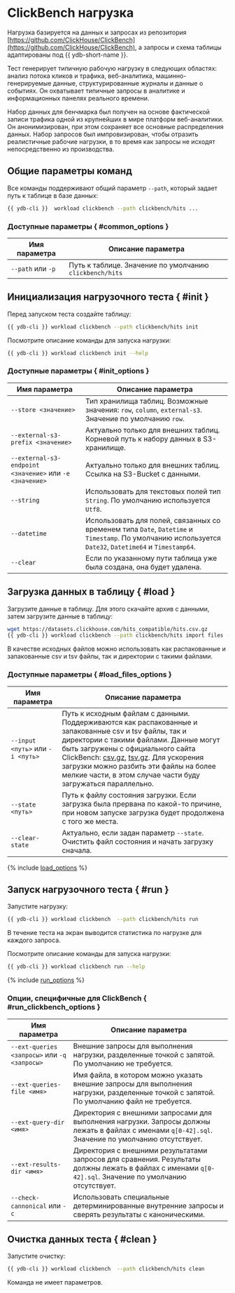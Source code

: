 # ClickBench нагрузка

Нагрузка базируется на данных и запросах из репозитория [https://github.com/ClickHouse/ClickBench](https://github.com/ClickHouse/ClickBench), а запросы и схема таблицы адаптированы под {{ ydb-short-name }}.

Тест генерирует типичную рабочую нагрузку в следующих областях: анализ потока кликов и трафика, веб-аналитика, машинно-генерируемые данные, структурированные журналы и данные о событиях. Он охватывает типичные запросы в аналитике и информационных панелях реального времени.

Набор данных для бенчмарка был получен на основе фактической записи трафика одной из крупнейших в мире платформ веб-аналитики. Он анонимизирован, при этом сохраняет все основные распределения данных. Набор запросов был импровизирован, чтобы отразить реалистичные рабочие нагрузки, в то время как запросы не исходят непосредственно из производства.

## Общие параметры команд

Все команды поддерживают общий параметр `--path`, который задает путь к таблице в базе данных:

```bash
{{ ydb-cli }}  workload clickbench --path clickbench/hits ...
```

### Доступные параметры { #common_options }

Имя параметра | Описание параметра
---|---
`--path` или `-p` | Путь к таблице. Значение по умолчанию `clickbench/hits`

## Инициализация нагрузочного теста { #init }

Перед запуском теста создайте таблицу:

```bash
{{ ydb-cli }} workload clickbench --path clickbench/hits init
```

Посмотрите описание команды для запуска нагрузки:

```bash
{{ ydb-cli }} workload clickbench init --help
```

### Доступные параметры { #init_options }

Имя параметра | Описание параметра
---|---
`--store <значение>` | Тип хранилища таблиц. Возможные значения: `row`, `column`, `external-s3`. Значение по умолчанию `row`.
`--external-s3-prefix <значение>` | Актуально только для внешних таблиц. Корневой путь к набору данных в S3-хранилище.
`--external-s3-endpoint <значение>` или `-e <значение>` | Актуально только для внешних таблиц. Ссылка на S3-Bucket с данными.
`--string` | Использовать для текстовых полей тип `String`. По умолчанию используется `Utf8`.
`--datetime` | Использовать для полей, связанных со временем типа `Date`, `Datetime` и `Timestamp`. По умолчанию используется `Date32`, `Datetime64` и `Timestamp64`.
`--clear` | Если по указанному пути таблица уже была создана, она будет удалена.

## Загрузка данных в таблицу { #load }

Загрузите данные в таблицу. Для этого скачайте архив с данными, затем загрузите данные в таблицу:

```bash
wget https://datasets.clickhouse.com/hits_compatible/hits.csv.gz
{{ ydb-cli }} workload clickbench --path clickbench/hits import files --input hits.csv.gz
```

В качестве исходных файлов можно использовать как распакованные и запакованные csv и tsv файлы, так и директории с такими файлами.

### Доступные параметры { #load_files_options }

Имя параметра | Описание параметра
---|---
`--input <путь>` или `-i <путь>` | Путь к исходным файлам с данными. Поддерживаются как распакованные и запакованные csv и tsv файлы, так и директории с такими файлами. Данные могут быть загружены с официального сайта ClickBench: [csv.gz](https://datasets.clickhouse.com/hits_compatible/hits.csv.gz), [tsv.gz](https://datasets.clickhouse.com/hits_compatible/hits.tsv.gz). Для ускорения загрузки можно разбить эти файлы на более мелкие части, в этом случае части буду загружаться параллельно.
`--state <путь>` | Путь к файлу состояния загрузки. Если загрузка была прервана по какой-то причине, при новом запуске загрузка будет продолжена с того же места.
`--clear-state` | Актуально, если задан параметр `--state`. Очистить файл состояния и начать загрузку сначала.

{% include [load_options](./_includes/workload/load_options.md) %}

## Запуск нагрузочного теста { #run }

Запустите нагрузку:

```bash
{{ ydb-cli }} workload clickbench  --path clickbench/hits run
```

В течение теста на экран выводится статистика по нагрузке для каждого запроса.

Посмотрите описание команды для запуска нагрузки:

```bash
{{ ydb-cli }} workload clickbench run --help
```

{% include [run_options](./_includes/workload/run_options.md) %}

### Опции, специфичные для ClickBench { #run_clickbench_options }

Имя параметра | Описание параметра
---|---
`--ext-queries <запросы>` или `-q <запросы>` | Внешние запросы для выполнения нагрузки, разделенные точкой с запятой. По умолчанию не требуется.
`--ext-queries-file <имя>` | Имя файла, в котором можно указать внешние запросы для выполнения нагрузки, разделенные точкой с запятой. По умолчанию файл не требуется.
`--ext-query-dir <имя>` | Директория с внешними запросами для выполнения нагрузки. Запросы должны лежать в файлах с именами `q[0-42].sql`. Значение по умолчанию отсутствует.
`--ext-results-dir <имя>` | Директория с внешними результатами запросов для сравнения. Результаты должны лежать в файлах с именами `q[0-42].sql`. Значение по умолчанию отсутствует.
`--check-cannonical` или `-c` | Использовать специальные детерминированные внутренние запросы и сверять результаты с каноническими.

## Очистка данных теста { #clean }

Запустите очистку:

```bash
{{ ydb-cli }} workload clickbench  --path clickbench/hits clean
```

Команда не имеет параметров.